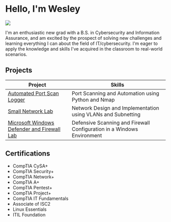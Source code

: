 # Hello, I'm Wesley
<a href="https://linkedin.com/in/wesleykoweek/"><img src="https://img.shields.io/badge/-LinkedIn-0072b1?&style=for-the-badge&logo=linkedin&logoColor=white" /></a>

I'm an enthusiastic new grad with a B.S. in Cybersecurity and Information Assurance, and am excited by the prospect of solving new challenges and learning everything I can about the field of IT/cybersecurity. I'm eager to apply the knowledge and skills I've acquired in the classroom to real-world scenarios.

## Projects

| Project                                       | Skills                     |
|-----------------------------------------------|----------------------------|
|  <a href="https://github.com/WesleyKProfile/Automated-Port-Scan-Logger">Automated Port Scan Logger</a>|Port Scanning and Automation using Python and Nmap|
|  <a href="https://github.com/WesleyKProfile/Small-Network-Lab">Small Network Lab</a>|Network Design and Implementation using VLANs and Subnetting|
|  <a href="https://github.com/WesleyKProfile/Microsoft-Windows-Defender-and-Firewall-Lab">Microsoft Windows Defender and Firewall Lab</a>|Defensive Scanning and Firewall Configuration in a Windows Environment|

## Certifications

- CompTIA CySA+
- CompTIA Security+
- CompTIA Network+
- CompTIA A+
- CompTIA Pentest+
- CompTIA Project+
- CompTIA IT Fundamentals
- Associate of ISC2
- Linux Essentials
- ITIL Foundation
